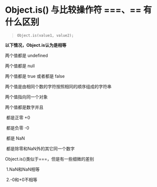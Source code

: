 # Object.is() 与比较操作符 ===、== 有什么区别

> ```
> Object.is(value1, value2);
> ```



**以下情况，Object.is认为是相等**

两个值都是 undefined

两个值都是 null

两个值都是 true 或者都是 false

两个值是由相同个数的字符按照相同的顺序组成的字符串

两个值指向同一个对象

两个值都是数字并且

​	都是正零 +0

​	都是负零 -0

​	都是 NaN

​	都是除零和NaN外的其它同一个数字



Object.is()类似于===，但是有一些细微的差别

​	1.NaN和NaN相等

​	2.-0和+0不相等

